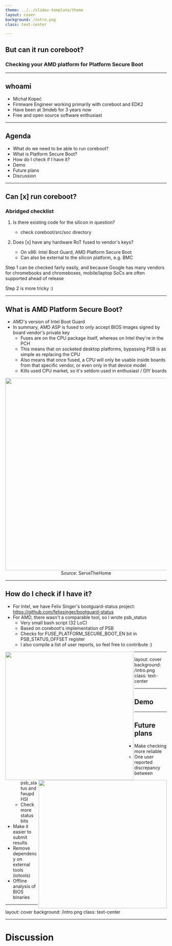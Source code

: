 ```yaml
---
theme: ../../slidev-template/theme
layout: cover
background: /intro.png
class: text-center

---
```

## But can it run coreboot?

### Checking your AMD platform for Platform Secure Boot

---

## whoami

- Michał Kopeć
- Firmware Engineer working primarily with coreboot and EDK2
- Have been at 3mdeb for 3 years now
- Free and open source software enthusiast

---

## Agenda

- What do we need to be able to run coreboot?
- What is Platform Secure Boot?
- How do I check if I have it?
- Demo
- Future plans
- Discussion

---

## Can [x] run coreboot?

### Abridged checklist

1. Is there existing code for the silicon in question?
    - check coreboot/src/soc directory

2. Does [x] have any hardware RoT fused to vendor's keys?
    - On x86: Intel Boot Guard, AMD Platform Secure Boot
    - Can also be external to the silicon platform, e.g. BMC

Step 1 can be checked fairly easily, and because Google has many vendors for
chromebooks and chromeboxes, mobile/laptop SoCs are often supported ahead of
release

Step 2 is more tricky :)

---

## What is AMD Platform Secure Boot?

- AMD's version of Intel Boot Guard
- In summary, AMD ASP is fused to only accept BIOS images signed by board
  vendor's private key
  - Fuses are on the CPU package itself, whereas on Intel they're in the PCH
  - This means that on socketed desktop platforms, bypassing PSB is as simple
    as replacing the CPU
  - Also means that once fused, a CPU will only be usable inside boards from
    that specific vendor, or even only in that device model
  - Kills used CPU market, so it's seldom used in enthusiast / DIY boards

<center><img src="/dug_8/sth-psb.png" width="600">Source: ServeTheHome</center>

---

## How do I check if I have it?

- For Intel, we have Felix Singer's bootguard-status project:
  https://github.com/felixsinger/bootguard-status
- For AMD, there wasn't a comparable tool, so I wrote psb_status
  - Very small bash script (32 LoC)
  - Based on coreboot's implementation of PSB
  - Checks for FUSE_PLATFORM_SECURE_BOOT_EN bit in PSB_STATUS_OFFSET register
  - I also compile a list of user reports, so feel free to contribute :)

<center><img src="/dug_8/psb-mobile.png" width="400" align="left"><img src="/dug_8/psb-pr.png" width="400" align="right"></center>

---
layout: cover
background: /intro.png
class: text-center

---

## Demo

---

## Future plans

- Make checking more reliable
  - One user reported discrepancy between psb_status and fwupd HSI
  - Check more status bits
- Make it easier to submit results
- Remove dependency on external tools (iotools)
- Offline analysis of BIOS binaries

---
layout: cover
background: /intro.png
class: text-center

---

# Discussion

